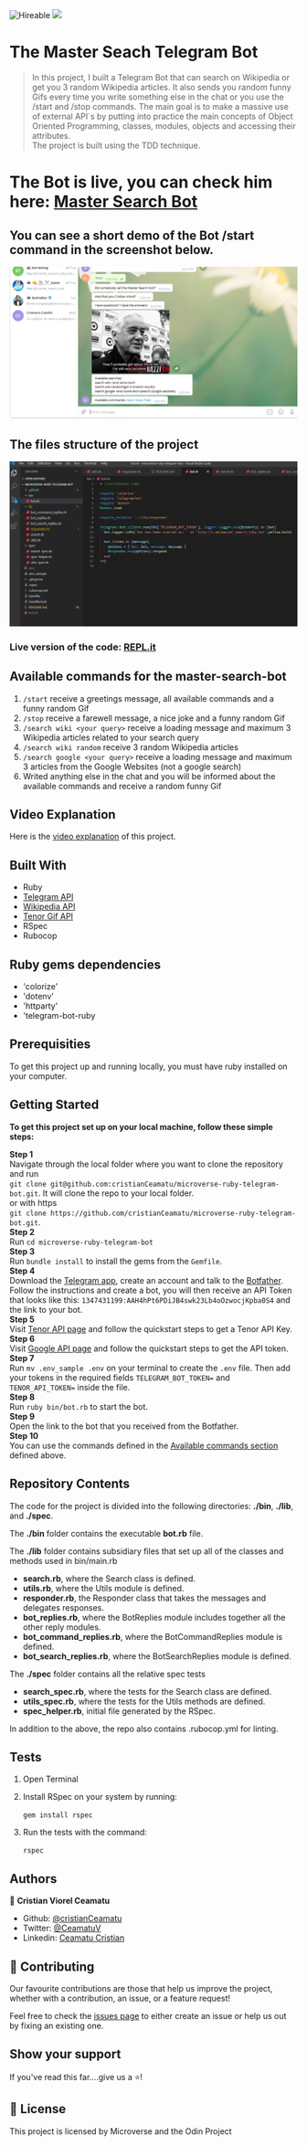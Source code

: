 ![Hireable](https://img.shields.io/badge/Hireable-yes-success) ![](https://img.shields.io/badge/-Microverse%20projects-blueviolet)

# The Master Seach Telegram Bot

> In this project, I built a Telegram Bot that can search on Wikipedia or get you 3 random Wikipedia articles. It also sends you random funny Gifs every time you write something else in the chat or you use the /start and /stop commands. The main goal is to make a massive use of external API`s by putting into practice the main concepts of Object Oriented Programming, classes, modules, objects and accessing their attributes.<br>
> The project is built using the TDD technique.

# The Bot is live, you can check him here: [Master Search Bot](http://t.me/master_search_ruby_bot)

## You can see a short demo of the Bot /start command in the screenshot below.
![image](.github/app_screenshot.png)

## The files structure of the project
![screenshot](.github/folder_structure.png)
### Live version of the code: [REPL.it](https://repl.it/@cristianCeamatu/microverse-ruby-telegram-bot)

## Available commands for the master-search-bot

1. `/start` receive a greetings message, all available commands and a funny random Gif
2. `/stop` receive a farewell message, a nice joke and a funny random Gif
3. `/search wiki <your query>` receive a loading message and maximum 3 Wikipedia articles related to your search query
4. `/search wiki random` receive 3 random Wikipedia articles
4. `/search google <your query>` receive a loading message and maximum 3 articles from the Google Websites (not a google search)
5. Writed anything else in the chat and you will be informed about the available commands and receive a random funny Gif

## Video Explanation

Here is the [video explanation](https://www.loom.com/share/b997a75a2bcb46f1ad2bc2a03ebe4015) of this project.

## Built With
* Ruby
* [Telegram API](https://core.telegram.org/api)
* [Wikipedia API](https://www.mediawiki.org/wiki/API:Main_page/en)
* [Tenor Gif API](https://tenor.com/gifapi/documentation)
* RSpec
* Rubocop

## Ruby gems dependencies
* 'colorize'
* 'dotenv'
* 'httparty'
* 'telegram-bot-ruby

## Prerequisities

To get this project up and running locally, you must have ruby installed on your computer.

## Getting Started

**To get this project set up on your local machine, follow these simple steps:**

**Step 1**<br>
Navigate through the local folder where you want to clone the repository and run<br>
`git clone git@github.com:cristianCeamatu/microverse-ruby-telegram-bot.git`. It will clone the repo to your local folder.<br>
or with https<br>
`git clone https://github.com/cristianCeamatu/microverse-ruby-telegram-bot.git`.<br>
**Step 2**<br>
Run `cd microverse-ruby-telegram-bot`<br>
**Step 3**<br>
Run `bundle install` to install the gems from the `Gemfile`.<br>
**Step 4**<br>
Download the [Telegram app](https://desktop.telegram.org/), create an account and talk to the [Botfather](https://t.me/botfather). Follow the instructions and create a bot, you will then receive an API Token that looks like this: `1347431199:AAH4hPt6PDiJB4swk23Lb4oOzwocjKpba0S4` and the link to your bot.<br>
**Step 5**<br>
Visit [Tenor API page](https://tenor.com/gifapi/documentation) and follow the quickstart steps to get a Tenor API Key.<br>
**Step 6**<br>
Visit [Google API page](https://developers.google.com/custom-search/v1/overview) and follow the quickstart steps to get the API token.<br>
**Step 7**<br>
Run `mv .env_sample .env` on your terminal to create the `.env` file. Then add your tokens in the required fields `TELEGRAM_BOT_TOKEN=` and `TENOR_API_TOKEN=` inside the file.<br>
**Step 8**<br>
Run `ruby bin/bot.rb` to start the bot.<br>
**Step 9**<br>
Open the link to the bot that you received from the Botfather.<br>
**Step 10**<br>
You can use the commands defined in the [Available commands section](#available-commands-for-the-master-search-bot) defined above.<br>

## Repository Contents

The code for the project is divided into the following directories: **./bin**, **./lib**, and **./spec**.

The **./bin** folder contains the executable **bot.rb** file.

The **./lib** folder contains subsidiary files that set up all of the classes and methods used in bin/main.rb

- **search.rb**, where the Search class is defined.
- **utils.rb**, where the Utils module is defined.
- **responder.rb**, the Responder class that takes the messages and delegates responses.
- **bot_replies.rb**, where the BotReplies module includes together all the other reply modules.
- **bot_command_replies.rb**, where the BotCommandReplies module is defined.
- **bot_search_replies.rb**, where the BotSearchReplies module is defined.

The **./spec** folder contains all the relative spec tests

- **search_spec.rb**, where the tests for the Search class are defined.
- **utils_spec.rb**, where the tests for the Utils methods are defined.
- **spec_helper.rb**, initial file generated by the RSpec.

In addition to the above, the repo also contains .rubocop.yml for linting.

## Tests

1. Open Terminal

2. Install RSpec on your system by running:

    `gem install rspec`

3. Run the tests with the command:

    `rspec`

## Authors

👤 **Cristian Viorel Ceamatu**

- Github: [@cristianCeamatu](https://github.com/cristianCeamatu)
- Twitter: [@CeamatuV](https://twitter.com/CeamatuV)
- Linkedin: [Ceamatu Cristian](https://www.linkedin.com/in/ceamatu-cristian/)

## 🤝 Contributing

Our favourite contributions are those that help us improve the project, whether with a contribution, an issue, or a feature request!

Feel free to check the [issues page](https://github.com/cristianCeamatu/microverse-ruby-telegram-bot/issues) to either create an issue or help us out by fixing an existing one.

## Show your support

If you've read this far....give us a ⭐️!

## 📝 License

This project is licensed by Microverse and the Odin Project
